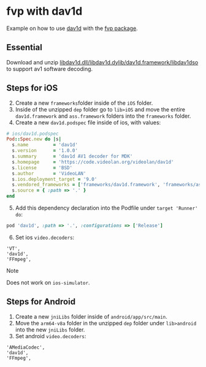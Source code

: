 # fvp with dav1d
Example on how to use [dav1d](https://www.videolan.org/projects/dav1d.html) with the [fvp package](https://pub.dev/packages/fvp).

## Essential
Download and unzip [libdav1d.dll/libdav1d.dylib/dav1d.framework/libdav1dso](https://sourceforge.net/projects/mdk-sdk/files/deps/dep.7z/download) to support av1 software decoding.

## Steps for iOS
2. Create a new `frameworks`folder inside of the `iOS` folder.
3. Inside of the unzipped `dep` folder go to `lib>iOS` and move the entire `dav1d.framework` and `ass.framework` folders into the `frameworks` folder.
4. Create a new `dav1d.podspec` file inside of ios, with values:
```ruby
# ios/dav1d.podspec
Pod::Spec.new do |s|
  s.name         = 'dav1d'
  s.version      = '1.0.0'
  s.summary      = 'dav1d AV1 decoder for MDK'
  s.homepage     = 'https://code.videolan.org/videolan/dav1d'
  s.license      = 'BSD'
  s.author       = 'VideoLAN'
  s.ios.deployment_target = '9.0'
  s.vendored_frameworks = ['frameworks/dav1d.framework', 'frameworks/ass.framework']
  s.source = { :path => '.' }
end
```

5. Add this dependency declaration into the Podfile under `target 'Runner' do`:
```ruby
pod 'dav1d', :path => '.', :configurations => ['Release']
```

6. Set ios `video.decoders`:
```
'VT',
'dav1d',
'FFmpeg',
```

>[!NOTE]
> Does not work on `ios-simulator`.

## Steps for Android
1. Create a new `jniLibs` folder inside of `android/app/src/main`.
2. Move the `arm64-v8a` folder in the unzipped `dep` folder under `lib>android` into the new `jniLibs` folder.
3. Set android `video.decoders`:
```
'AMediaCodec',
'dav1d',
'FFmpeg',
```